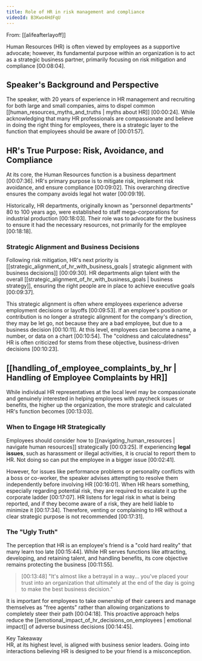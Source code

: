 ```yaml
---
title: Role of HR in risk management and compliance
videoId: B3Kwo4HdFqU
---
```


From: [[alifeafterlayoff]] <br/> 

Human Resources (HR) is often viewed by employees as a supportive advocate; however, its fundamental purpose within an organization is to act as a strategic business partner, primarily focusing on risk mitigation and compliance <a class="yt-timestamp" data-t="00:08:04">[00:08:04]</a>.

## Speaker's Background and Perspective
The speaker, with 20 years of experience in HR management and recruiting for both large and small companies, aims to dispel common [[human_resources_myths_and_truths | myths about HR]] <a class="yt-timestamp" data-t="00:00:24">[00:00:24]</a>. While acknowledging that many HR professionals are compassionate and believe in doing the right thing for employees, there is a strategic layer to the function that employees should be aware of <a class="yt-timestamp" data-t="00:01:57">[00:01:57]</a>.

## HR's True Purpose: Risk, Avoidance, and Compliance
At its core, the Human Resources function is a business department <a class="yt-timestamp" data-t="00:07:36">[00:07:36]</a>. HR's primary purpose is to mitigate risk, implement risk avoidance, and ensure compliance <a class="yt-timestamp" data-t="00:09:02">[00:09:02]</a>. This overarching directive ensures the company avoids legal hot water <a class="yt-timestamp" data-t="00:09:19">[00:09:19]</a>.

Historically, HR departments, originally known as "personnel departments" 80 to 100 years ago, were established to staff mega-corporations for industrial production <a class="yt-timestamp" data-t="00:18:03">[00:18:03]</a>. Their role was to advocate for the business to ensure it had the necessary resources, not primarily for the employee <a class="yt-timestamp" data-t="00:18:18">[00:18:18]</a>.

### Strategic Alignment and Business Decisions
Following risk mitigation, HR's next priority is [[strategic_alignment_of_hr_with_business_goals | strategic alignment with business decisions]] <a class="yt-timestamp" data-t="00:09:30">[00:09:30]</a>. HR departments align talent with the overall [[strategic_alignment_of_hr_with_business_goals | business strategy]], ensuring the right people are in place to achieve executive goals <a class="yt-timestamp" data-t="00:09:37">[00:09:37]</a>.

This strategic alignment is often where employees experience adverse employment decisions or layoffs <a class="yt-timestamp" data-t="00:09:53">[00:09:53]</a>. If an employee's position or contribution is no longer a strategic alignment for the company's direction, they may be let go, not because they are a bad employee, but due to a business decision <a class="yt-timestamp" data-t="00:10:11">[00:10:11]</a>. At this level, employees can become a name, a number, or data on a chart <a class="yt-timestamp" data-t="00:10:54">[00:10:54]</a>. The "coldness and calculatedness" HR is often criticized for stems from these objective, business-driven decisions <a class="yt-timestamp" data-t="00:10:23">[00:10:23]</a>.

## [[handling_of_employee_complaints_by_hr | Handling of Employee Complaints by HR]]
While individual HR representatives at the local level may be compassionate and genuinely interested in helping employees with paycheck issues or benefits, the higher up the organization, the more strategic and calculated HR's function becomes <a class="yt-timestamp" data-t="00:13:03">[00:13:03]</a>.

### When to Engage HR Strategically
Employees should consider how to [[navigating_human_resources | navigate human resources]] strategically <a class="yt-timestamp" data-t="00:03:25">[00:03:25]</a>. If experiencing **legal issues**, such as harassment or illegal activities, it is crucial to report them to HR. Not doing so can put the employee in a bigger issue <a class="yt-timestamp" data-t="00:02:41">[00:02:41]</a>.

However, for issues like performance problems or personality conflicts with a boss or co-worker, the speaker advises attempting to resolve them independently before involving HR <a class="yt-timestamp" data-t="00:16:01">[00:16:01]</a>. When HR hears something, especially regarding potential risk, they are required to escalate it up the corporate ladder <a class="yt-timestamp" data-t="00:17:07">[00:17:07]</a>. HR listens for legal risk in what is being reported, and if they become aware of a risk, they are held liable to minimize it <a class="yt-timestamp" data-t="00:17:34">[00:17:34]</a>. Therefore, venting or complaining to HR without a clear strategic purpose is not recommended <a class="yt-timestamp" data-t="00:17:31">[00:17:31]</a>.

### The "Ugly Truth"
The perception that HR is an employee's friend is a "cold hard reality" that many learn too late <a class="yt-timestamp" data-t="00:15:44">[00:15:44]</a>. While HR serves functions like attracting, developing, and retaining talent, and handling benefits, its core objective remains protecting the business <a class="yt-timestamp" data-t="00:11:55">[00:11:55]</a>.

> [00:13:48] "It's almost like a betrayal in a way... you've placed your trust into an organization that ultimately at the end of the day is going to make the best business decision."

It is important for employees to take ownership of their careers and manage themselves as "free agents" rather than allowing organizations to completely steer their path <a class="yt-timestamp" data-t="00:04:18">[00:04:18]</a>. This proactive approach helps reduce the [[emotional_impact_of_hr_decisions_on_employees | emotional impact]] of adverse business decisions <a class="yt-timestamp" data-t="00:14:45">[00:14:45]</a>.

<div class="callout callout-info">
<div class="callout-title">Key Takeaway</div>
HR, at its highest level, is aligned with business senior leaders. Going into interactions believing HR is designed to be your friend is a misconception.
</div>
